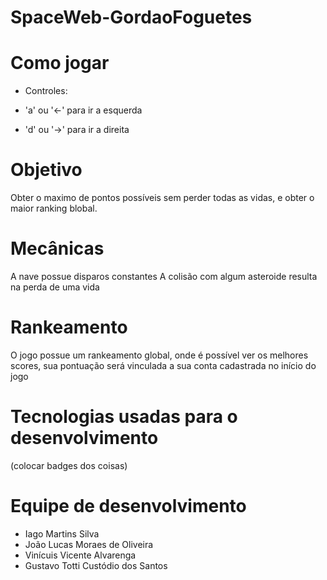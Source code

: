 # SpaceWeb-GordaoFoguetes

# Como jogar

- Controles:

- 'a' ou '←' para ir a esquerda
- 'd' ou '→' para ir a direita

# Objetivo

Obter o maximo de pontos possíveis sem perder todas as vidas, e obter o maior ranking blobal.

# Mecânicas

A nave possue disparos constantes
A colisão com algum asteroide resulta na perda de uma vida

# Rankeamento

O jogo possue um rankeamento global, onde é possível ver os melhores scores, 
sua pontuação será vinculada a sua conta cadastrada no início do jogo

# Tecnologias usadas para o desenvolvimento

(colocar badges dos coisas)

# Equipe de desenvolvimento

- Iago Martins Silva
- João Lucas Moraes de Oliveira
- Vinícuis Vicente Alvarenga
- Gustavo Totti Custódio dos Santos 
